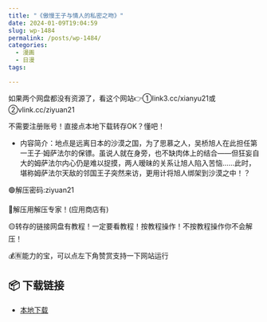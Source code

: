 ```yaml
---
title: "《傲慢王子与情人的私密之吻》"
date: 2024-01-09T19:04:59
slug: wp-1484
permalink: /posts/wp-1484/
categories:
  - 漫画
  - 日漫
tags:

---
```


如果两个网盘都没有资源了，看这个网站👉①link3.cc/xianyu21或②vlink.cc/ziyuan21

不需要注册账号！直接点本地下载转存OK？懂吧！

*   内容简介：地点是远离日本的沙漠之国，为了思慕之人，吴桥旭人在此担任第一王子‧姆萨法尔的保镖。虽说人就在身旁，也不缺肉体上的结合——但狂妄自大的姆萨法尔内心仍是难以捉摸，两人暧昧的关系让旭人陷入苦恼……此时，堪称姆萨法尔天敌的邻国王子突然来访，更用计将旭人绑架到沙漠之中！？

🟢解压密码:ziyuan21

🔵解压用解压专家！(应用商店有)

🟡转存的链接网盘有教程！一定要看教程！按教程操作！不按教程操作你不会解压！

💰🈶能力的宝，可以点左下角赞赏支持一下网站运行

## 📦 下载链接
- [本地下载](https://blziyuan21.com/pay-download/1484?key=cfd49d8ba0&down_id=0)

